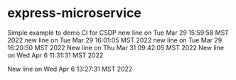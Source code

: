 # express-microservice

Simple example to demo CI for CSDP
new line on Tue Mar 29 15:59:58 MST 2022
new line on Tue Mar 29 16:01:05 MST 2022
new line on Tue Mar 29 16:20:50 MST 2022
New line on Thu Mar 31 09:42:05 MST 2022
New line on Wed Apr  6 11:31:31 MST 2022

New line on Wed Apr  6 13:27:31 MST 2022

